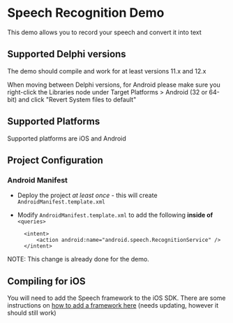 # Speech Recognition Demo

This demo allows you to record your speech and convert it into text

## Supported Delphi versions

The demo should compile and work for at least versions 11.x and 12.x

When moving between Delphi versions, for Android please make sure you right-click the Libraries node under Target Platforms > Android (32 or 64-bit) and click "Revert System files to default"

## Supported Platforms

Supported platforms are iOS and Android

## Project Configuration

### Android Manifest

* Deploy the project *at least once* - this will create `AndroidManifest.template.xml`
* Modify `AndroidManifest.template.xml` to add the following **inside of** `<queries>`

  ```
    <intent>
        <action android:name="android.speech.RecognitionService" />
    </intent>
  ```

NOTE: This change is already done for the demo.

## Compiling for iOS

You will need to add the Speech framework to the iOS SDK. There are some instructions on [how to add a framework here](https://delphiworlds.com/2013/10/adding-other-ios-frameworks-to-the-sdk-manager) (needs updating, however it should still work)
